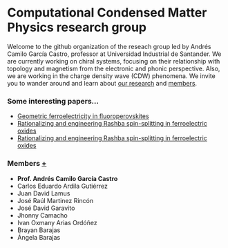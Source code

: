 # Computational Condensed Matter Physics research group

Welcome to the github organization of the reseach group led by Andrés Camilo García Castro, professor at Universidad Industrial de Santander. We are currently working on chiral systems, focusing on their relationship with topology and magnetism from the electronic and phonic perspective. Also, we are working in the charge density wave (CDW) phenomena. We invite you to wander around and learn about [our research](https://github.com/Garcia-Castro-Group/.github/wiki/Research) and [members]([../wiki/Members](https://github.com/Garcia-Castro-Group/.github/wiki/Members)).

### Some interesting papers...
- [Geometric ferroelectricity in fluoroperovskites](https://scholar.google.com/citations?view_op=view_citation&hl=es&user=vuzcGFsAAAAJ&citation_for_view=vuzcGFsAAAAJ:u5HHmVD_uO8C)
- [Rationalizing and engineering Rashba spin-splitting in ferroelectric oxides](https://scholar.google.com/citations?view_op=view_citation&hl=es&user=vuzcGFsAAAAJ&citation_for_view=vuzcGFsAAAAJ:j3f4tGmQtD8C)
- [Rationalizing and engineering Rashba spin-splitting in ferroelectric oxides](https://scholar.google.com/citations?view_op=view_citation&hl=es&user=vuzcGFsAAAAJ&citation_for_view=vuzcGFsAAAAJ:roLk4NBRz8UC)

### Members [+](../members/README.md)
- **Prof. Andrés Camilo García Castro**
- Carlos Eduardo Ardila Gutiérrez
- Juan David Lamus
- José Raúl Martinez Rincón
- José David Garavito
- Jhonny Camacho
- Ivan Oxmany Arias Ordóñez
- Brayan Barajas
- Ángela Barajas

